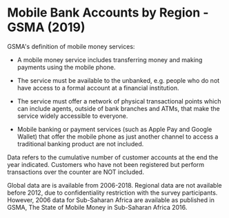 # Mobile Bank Accounts by Region - GSMA (2019)

GSMA's definition of mobile money services:
- A mobile money service includes transferring money and making payments using the mobile phone.

- The service must be available to the unbanked, e.g. people who do not have access to a formal account at a financial institution.

- The service must offer a network of physical transactional points which can include agents, outside of bank branches and ATMs, that make the service widely accessible to everyone.

- Mobile banking or payment services (such as Apple Pay and Google Wallet) that offer the mobile phone as just another channel to access a traditional banking product are not included.

Data refers to the cumulative number of customer accounts at the end the year indicated. Customers who have not been registered but perform transactions over the counter are NOT included.

Global data are is available from 2006-2018. Regional data are not available before 2012, due to confidentiality restriction with the survey participants. However, 2006 data for Sub-Saharan Africa are available as published in GSMA, The State of Mobile Money in Sub-Saharan Africa 2016.